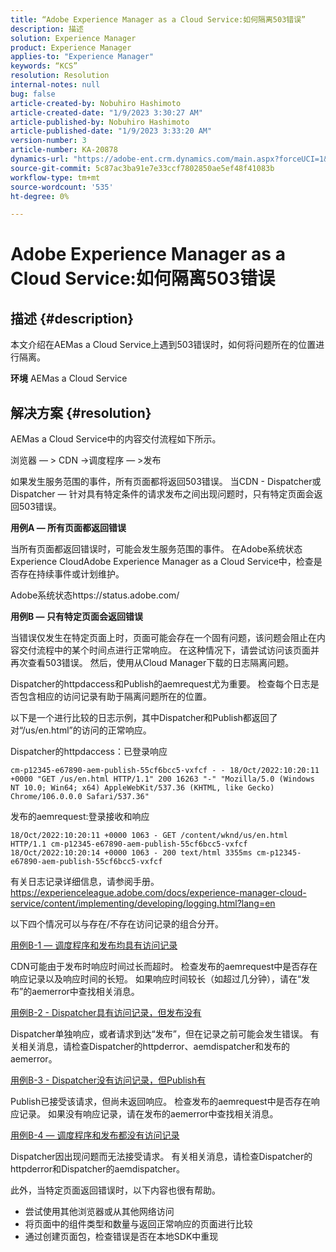 ```yaml
---
title: “Adobe Experience Manager as a Cloud Service:如何隔离503错误”
description: 描述
solution: Experience Manager
product: Experience Manager
applies-to: "Experience Manager"
keywords: “KCS”
resolution: Resolution
internal-notes: null
bug: false
article-created-by: Nobuhiro Hashimoto
article-created-date: "1/9/2023 3:30:27 AM"
article-published-by: Nobuhiro Hashimoto
article-published-date: "1/9/2023 3:33:20 AM"
version-number: 3
article-number: KA-20878
dynamics-url: "https://adobe-ent.crm.dynamics.com/main.aspx?forceUCI=1&pagetype=entityrecord&etn=knowledgearticle&id=e4c144f0-cd8f-ed11-aad1-6045bd006b4b"
source-git-commit: 5c87ac3ba91e7e33ccf7802850ae5ef48f41083b
workflow-type: tm+mt
source-wordcount: '535'
ht-degree: 0%

---
```


# Adobe Experience Manager as a Cloud Service:如何隔离503错误

## 描述 {#description}


本文介绍在AEMas a Cloud Service上遇到503错误时，如何将问题所在的位置进行隔离。

<b>环境</b>
AEMas a Cloud Service


## 解决方案 {#resolution}


AEMas a Cloud Service中的内容交付流程如下所示。

浏览器 — > CDN ->调度程序 — >发布

如果发生服务范围的事件，所有页面都将返回503错误。 当CDN - Dispatcher或Dispatcher — 针对具有特定条件的请求发布之间出现问题时，只有特定页面会返回503错误。



<b>用例A — 所有页面都返回错误</b>

当所有页面都返回错误时，可能会发生服务范围的事件。 在Adobe系统状态Experience CloudAdobe Experience Manager as a Cloud Service中，检查是否存在持续事件或计划维护。

Adobe系统状态https://status.adobe.com/



<b>用例B — 只有特定页面会返回错误</b>

当错误仅发生在特定页面上时，页面可能会存在一个固有问题，该问题会阻止在内容交付流程中的某个时间点进行正常响应。 在这种情况下，请尝试访问该页面并再次查看503错误。 然后，使用从Cloud Manager下载的日志隔离问题。

Dispatcher的httpdaccess和Publish的aemrequest尤为重要。 检查每个日志是否包含相应的访问记录有助于隔离问题所在的位置。

以下是一个进行比较的日志示例，其中Dispatcher和Publish都返回了对“/us/en.html”的访问的正常响应。

Dispatcher的httpdaccess：已登录响应


```
cm-p12345-e67890-aem-publish-55cf6bcc5-vxfcf - - 18/Oct/2022:10:20:11 +0000 "GET /us/en.html HTTP/1.1" 200 16263 "-" "Mozilla/5.0 (Windows NT 10.0; Win64; x64) AppleWebKit/537.36 (KHTML, like Gecko) Chrome/106.0.0.0 Safari/537.36"
```




发布的aemrequest:登录接收和响应


```
18/Oct/2022:10:20:11 +0000 1063 - GET /content/wknd/us/en.html HTTP/1.1 cm-p12345-e67890-aem-publish-55cf6bcc5-vxfcf
18/Oct/2022:10:20:14 +0000 1063 - 200 text/html 3355ms cm-p12345-e67890-aem-publish-55cf6bcc5-vxfcf
```




有关日志记录详细信息，请参阅手册。
https://experienceleague.adobe.com/docs/experience-manager-cloud-service/content/implementing/developing/logging.html?lang=en



以下四个情况可以与存在/不存在访问记录的组合分开。

<u>用例B-1 — 调度程序和发布均具有访问记录</u>

CDN可能由于发布时响应时间过长而超时。 检查发布的aemrequest中是否存在响应记录以及响应时间的长短。 如果响应时间较长（如超过几分钟），请在“发布”的aemerror中查找相关消息。

<u>用例B-2 - Dispatcher具有访问记录，但发布没有</u>

Dispatcher单独响应，或者请求到达“发布”，但在记录之前可能会发生错误。 有关相关消息，请检查Dispatcher的httpderror、aemdispatcher和发布的aemerror。

<u>用例B-3 - Dispatcher没有访问记录，但Publish有</u>

Publish已接受该请求，但尚未返回响应。 检查发布的aemrequest中是否存在响应记录。 如果没有响应记录，请在发布的aemerror中查找相关消息。

<u>用例B-4 — 调度程序和发布都没有访问记录</u>

Dispatcher因出现问题而无法接受请求。 有关相关消息，请检查Dispatcher的httpderror和Dispatcher的aemdispatcher。



此外，当特定页面返回错误时，以下内容也很有帮助。

- 尝试使用其他浏览器或从其他网络访问
- 将页面中的组件类型和数量与返回正常响应的页面进行比较
- 通过创建页面包，检查错误是否在本地SDK中重现



